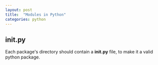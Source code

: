 ```yaml
---
layout: post
title:  "Modules in Python"
categories: python
---
```


## __init__.py
Each package's directory should contain a **__init__.py** file, to make it a valid python package.
